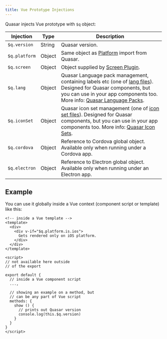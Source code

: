 ```yaml
---
title: Vue Prototype Injections
---
```

Quasar injects Vue prototype with `$q` object:

| Injection | Type | Description |
| --- | --- | --- |
| `$q.version` | String | Quasar version. |
| `$q.platform` | Object | Same object as [Platform](/options/platform-detection) import from Quasar. |
| `$q.screen` | Object | Object supplied by [Screen Plugin](/options/screen-plugin). |
| `$q.lang` | Object | Quasar Language pack management, containing labels etc (one of [lang files](https://github.com/quasarframework/quasar/tree/dev/ui/lang)). Designed for Quasar components, but you can use in your app components too. More info: [Quasar Language Packs](/options/quasar-language-packs). |
| `$q.iconSet` | Object | Quasar icon set management (one of [icon set files](https://github.com/quasarframework/quasar/tree/dev/ui/icon-set)). Designed for Quasar components, but you can use in your app components too. More info: [Quasar Icon Sets](/options/quasar-icon-sets). |
| `$q.cordova` | Object | Reference to Cordova global object. Available only when running under a Cordova app. |
| `$q.electron` | Object | Reference to Electron global object. Available only when running under an Electron app. |

## Example

You can use it globally inside a Vue context (component script or template) like this:

```vue
<!-- inside a Vue template -->
<template>
  <div>
    <div v-if="$q.platform.is.ios">
      Gets rendered only on iOS platform.
    </div>
  </div>
</template>

<script>
// not available here outside
// of the export

export default {
  // inside a Vue component script
  ...,

  // showing an example on a method, but
  // can be any part of Vue script
  methods: {
    show () {
      // prints out Quasar version
      console.log(this.$q.version)
    }
  }
}
</script>
```
